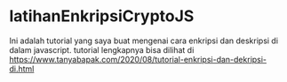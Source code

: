 # latihanEnkripsiCryptoJS

Ini adalah tutorial yang saya buat mengenai cara enkripsi dan deskripsi di dalam javascript.
tutorial lengkapnya bisa dilihat di https://www.tanyabapak.com/2020/08/tutorial-enkripsi-dan-dekripsi-di.html
